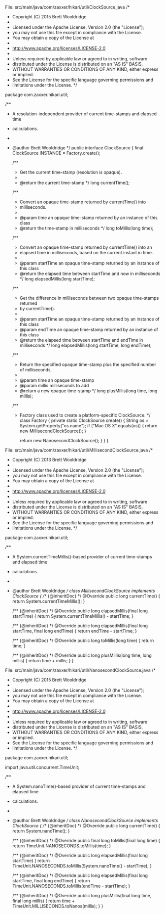 

File: src/main/java/com/zaxxer/hikari/util/ClockSource.java
/*
 * Copyright (C) 2015 Brett Wooldridge
 *
 * Licensed under the Apache License, Version 2.0 (the "License");
 * you may not use this file except in compliance with the License.
 * You may obtain a copy of the License at
 *
 * http://www.apache.org/licenses/LICENSE-2.0
 *
 * Unless required by applicable law or agreed to in writing, software
 * distributed under the License is distributed on an "AS IS" BASIS,
 * WITHOUT WARRANTIES OR CONDITIONS OF ANY KIND, either express or implied.
 * See the License for the specific language governing permissions and
 * limitations under the License.
 */

package com.zaxxer.hikari.util;

/**
 * A resolution-independent provider of current time-stamps and elapsed time
 * calculations.
 * 
 * @author Brett Wooldridge
 */
public interface ClockSource
{
   final ClockSource INSTANCE = Factory.create();

   /**
    * Get the current time-stamp (resolution is opaque).
    *
    * @return the current time-stamp
    */
   long currentTime();

   /**
    * Convert an opaque time-stamp returned by currentTime() into
    * milliseconds.
    *
    * @param time an opaque time-stamp returned by an instance of this class
    * @return the time-stamp in milliseconds
    */
   long toMillis(long time);

   /**
    * Convert an opaque time-stamp returned by currentTime() into an
    * elapsed time in milliseconds, based on the current instant in time.
    *
    * @param startTime an opaque time-stamp returned by an instance of this class
    * @return the elapsed time between startTime and now in milliseconds
    */
   long elapsedMillis(long startTime);

   /**
    * Get the difference in milliseconds between two opaque time-stamps returned
    * by currentTime().
    *
    * @param startTime an opaque time-stamp returned by an instance of this class
    * @param endTime an opaque time-stamp returned by an instance of this class
    * @return the elapsed time between startTime and endTime in milliseconds
    */
   long elapsedMillis(long startTime, long endTime);

   /**
    * Return the specified opaque time-stamp plus the specified number of milliseconds.
    *
    * @param time an opaque time-stamp 
    * @param millis milliseconds to add
    * @return a new opaque time-stamp
    */
   long plusMillis(long time, long millis);

   /**
    * Factory class used to create a platform-specific ClockSource. 
    */
   class Factory
   {
      private static ClockSource create()
      {
         String os = System.getProperty("os.name");
         if ("Mac OS X".equals(os)) {
            return new MillisecondClockSource();
         }

         return new NanosecondClockSource();
      }
   }
}


File: src/main/java/com/zaxxer/hikari/util/MillisecondClockSource.java
/*
 * Copyright (C) 2013 Brett Wooldridge
 *
 * Licensed under the Apache License, Version 2.0 (the "License");
 * you may not use this file except in compliance with the License.
 * You may obtain a copy of the License at
 *
 * http://www.apache.org/licenses/LICENSE-2.0
 *
 * Unless required by applicable law or agreed to in writing, software
 * distributed under the License is distributed on an "AS IS" BASIS,
 * WITHOUT WARRANTIES OR CONDITIONS OF ANY KIND, either express or implied.
 * See the License for the specific language governing permissions and
 * limitations under the License.
 */

package com.zaxxer.hikari.util;


/**
 * A System.currentTimeMillis()-based provider of current time-stamps and elapsed time
 * calculations.
 *
 * @author Brett Wooldridge
 */
class MillisecondClockSource implements ClockSource
{
   /** {@inheritDoc} */
   @Override
   public long currentTime()
   {
      return System.currentTimeMillis();
   }

   /** {@inheritDoc} */
   @Override
   public long elapsedMillis(final long startTime)
   {
      return System.currentTimeMillis() - startTime;
   }

   /** {@inheritDoc} */
   @Override
   public long elapsedMillis(final long startTime, final long endTime)
   {
      return endTime - startTime;
   }

   /** {@inheritDoc} */
   @Override
   public long toMillis(long time)
   {
      return time;
   }

   /** {@inheritDoc} */
   @Override
   public long plusMillis(long time, long millis)
   {
      return time + millis;
   }
}


File: src/main/java/com/zaxxer/hikari/util/NanosecondClockSource.java
/*
 * Copyright (C) 2015 Brett Wooldridge
 *
 * Licensed under the Apache License, Version 2.0 (the "License");
 * you may not use this file except in compliance with the License.
 * You may obtain a copy of the License at
 *
 * http://www.apache.org/licenses/LICENSE-2.0
 *
 * Unless required by applicable law or agreed to in writing, software
 * distributed under the License is distributed on an "AS IS" BASIS,
 * WITHOUT WARRANTIES OR CONDITIONS OF ANY KIND, either express or implied.
 * See the License for the specific language governing permissions and
 * limitations under the License.
 */

package com.zaxxer.hikari.util;

import java.util.concurrent.TimeUnit;

/**
 * A System.nanoTime()-based provider of current time-stamps and elapsed time
 * calculations.
 *
 * @author Brett Wooldridge
 */
class NanosecondClockSource implements ClockSource
{
   /** {@inheritDoc} */
   @Override
   public long currentTime()
   {
      return System.nanoTime();
   }

   /** {@inheritDoc} */
   @Override
   public final long toMillis(final long time)
   {
      return TimeUnit.NANOSECONDS.toMillis(time);
   }

   /** {@inheritDoc} */
   @Override
   public long elapsedMillis(final long startTime)
   {
      return TimeUnit.NANOSECONDS.toMillis(System.nanoTime() - startTime);
   }

   /** {@inheritDoc} */
   @Override
   public long elapsedMillis(final long startTime, final long endTime)
   {
      return TimeUnit.NANOSECONDS.toMillis(endTime - startTime);
   }

   /** {@inheritDoc} */
   @Override
   public long plusMillis(final long time, final long millis)
   {
      return time + TimeUnit.MILLISECONDS.toNanos(millis);
   }
}
